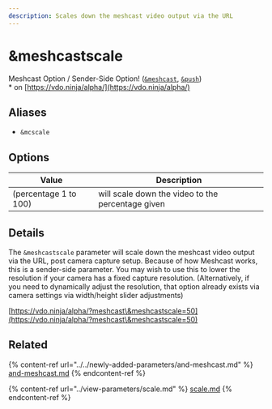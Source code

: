```yaml
---
description: Scales down the meshcast video output via the URL
---
```


# \&meshcastscale

Meshcast Option / Sender-Side Option! ([`&meshcast`](../../newly-added-parameters/and-meshcast.md), [`&push`](../../source-settings/push.md))\
\* on [https://vdo.ninja/alpha/](https://vdo.ninja/alpha/)

## Aliases

* `&mcscale`

## Options

| Value                 | Description                                       |
| --------------------- | ------------------------------------------------- |
| (percentage 1 to 100) | will scale down the video to the percentage given |

## Details

The `&meshcastscale` parameter will scale down the meshcast video output via the URL, post camera capture setup. Because of how Meshcast works, this is a sender-side parameter. You may wish to use this to lower the resolution if your camera has a fixed capture resolution. (Alternatively, if you need to dynamically adjust the resolution, that option already exists via camera settings via width/height slider adjustments)

[https://vdo.ninja/alpha/?meshcast\&meshcastscale=50](https://vdo.ninja/alpha/?meshcast\&meshcastscale=50)

## Related

{% content-ref url="../../newly-added-parameters/and-meshcast.md" %}
[and-meshcast.md](../../newly-added-parameters/and-meshcast.md)
{% endcontent-ref %}

{% content-ref url="../view-parameters/scale.md" %}
[scale.md](../view-parameters/scale.md)
{% endcontent-ref %}
